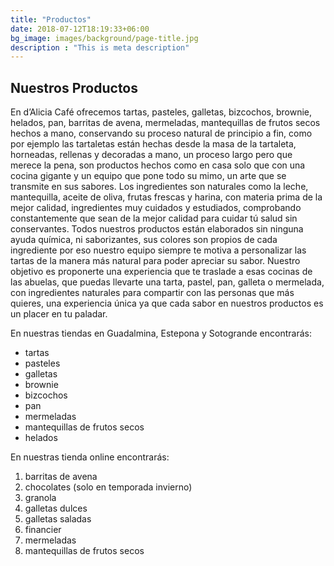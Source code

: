 ```yaml
---
title: "Productos"
date: 2018-07-12T18:19:33+06:00
bg_image: images/background/page-title.jpg
description : "This is meta description"
---
```


## Nuestros Productos

En d’Alicia Café ofrecemos tartas, pasteles, galletas, bizcochos, brownie, helados, pan, barritas de avena, mermeladas, mantequillas de frutos secos hechos a mano, conservando su proceso natural de principio a fin, como por ejemplo las tartaletas están hechas desde la masa de la tartaleta, horneadas, rellenas y decoradas a mano, un proceso largo pero que merece la pena,  son productos hechos  como en casa solo que con una cocina gigante y un equipo que pone todo su mimo, un arte que se transmite en sus sabores.  Los ingredientes son naturales como la leche, mantequilla, aceite de oliva, frutas frescas y harina, con materia prima de la mejor calidad, ingredientes muy cuidados y estudiados, comprobando constantemente que sean de la mejor calidad para cuidar tú salud  sin conservantes. Todos nuestros productos están elaborados sin ninguna ayuda química, ni saborizantes, sus colores son propios de cada ingrediente por eso nuestro equipo siempre te motiva a personalizar las tartas de la manera más natural para poder apreciar su sabor.
Nuestro objetivo es proponerte una experiencia que te traslade a esas cocinas de las abuelas, que puedas llevarte una tarta, pastel, pan, galleta o mermelada, con ingredientes naturales para compartir con las personas que más quieres, una experiencia única ya que cada sabor en nuestros productos  es un placer en tu paladar.

En nuestras tiendas en Guadalmina, Estepona y Sotogrande encontrarás:
- tartas
- pasteles
- galletas
- brownie
- bizcochos
- pan
- mermeladas
- mantequillas de frutos secos
- helados

En nuestras tienda online  encontrarás:
1. barritas de avena
2. chocolates (solo en temporada invierno)
3. granola
4. galletas dulces
5. galletas saladas
6. financier
7. mermeladas
8. mantequillas de frutos secos
